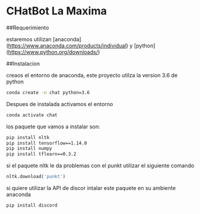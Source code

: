 # CHatBot La Maxima

##Requerimiento 

estaremos utilizan [anaconda] (https://www.anaconda.com/products/individual) y [python] (https://www.python.org/downloads/)

##Instalacion

creaos el entorno de anaconda, este proyecto utilza la version 3.6 de python
```sh
conda create -n chat python=3.6
```
Despues de instalada activamos el entorno
```sh
conda activate chat
```
los paquete que vamos a instalar son:

```sh
pip install nltk
pip install tensorflow==1.14.0
pip install numpy
pip install tflearn==0.3.2
```

si el paquete nltk le da problemas con el punkt utilizar el siguiente comando
```python
nltk.download('punkt')
```
si quiere utilizar la API de discor intalar este paquete en su ambiente anaconda
```sh
pip install discord
```





